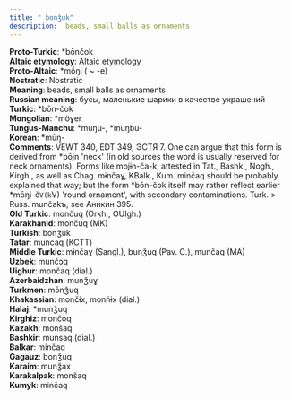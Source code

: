 ```yaml
---
title: " bonǯuk"
description:  beads, small balls as ornaments
---
```


<strong>Proto-Turkic</strong>:  *bōnčok<br>
<strong>Altaic etymology</strong>:  Altaic etymology<br>
<strong> Proto-Altaic</strong>:  *mṓŋi ( ~ -e)<br>
<strong>Nostratic</strong>:  Nostratic<br>
<strong>Meaning</strong>:  beads, small balls as ornaments<br>
<strong>Russian meaning</strong>:  бусы, маленькие шарики в качестве украшений<br>
<strong>Turkic</strong>:  *bōn-čok<br>
<strong>Mongolian</strong>:  *möɣer<br>
<strong>Tungus-Manchu</strong>:  *muŋu-, *muŋbu-<br>
<strong>Korean</strong>:  *mūŋ-<br>
<strong>Comments</strong>:  VEWT 340, EDT 349, ЭСТЯ 7. One can argue that this form is derived from *bōjn 'neck' (in old sources the word is usually reserved for neck ornaments). Forms like mojɨn-ča-k, attested in Tat., Bashk., Nogh., Kirgh., as well as Chag. mɨnčaɣ, KBalk., Kum. minčaq should be probably explained that way; but the form *bōn-čok itself may rather reflect earlier *mōŋi-č`V(k`V) 'round ornament', with secondary contaminations. Turk. > Russ. munčakъ, see Аникин 395.<br>
<strong>Old Turkic</strong>:  mončuq (Orkh., OUIgh.)<br>
<strong>Karakhanid</strong>:  mončuq (MK)<br>
<strong>Turkish</strong>:  bonǯuk<br>
<strong>Tatar</strong>:  muncaq (КСТТ)<br>
<strong>Middle Turkic</strong>:  mɨnčaɣ (Sangl.), bunǯuq (Pav. C.), munčaq (MA)<br>
<strong>Uzbek</strong>:  munčɔq<br>
<strong>Uighur</strong>:  mončaq (dial.)<br>
<strong>Azerbaidzhan</strong>:  munǯuɣ<br>
<strong>Turkmen</strong>:  mōnǯuq<br>
<strong>Khakassian</strong>:  mončɨx, monńɨx (dial.)<br>
<strong>Halaj</strong>:  *munǯuq<br>
<strong>Kirghiz</strong>:  mončoq<br>
<strong>Kazakh</strong>:  monšaq<br>
<strong>Bashkir</strong>:  munsaq (dial.)<br>
<strong>Balkar</strong>:  minčaq<br>
<strong>Gagauz</strong>:  bonǯuq<br>
<strong>Karaim</strong>:  munǯax<br>
<strong>Karakalpak</strong>:  monšaq<br>
<strong>Kumyk</strong>:  minčaq<br>


